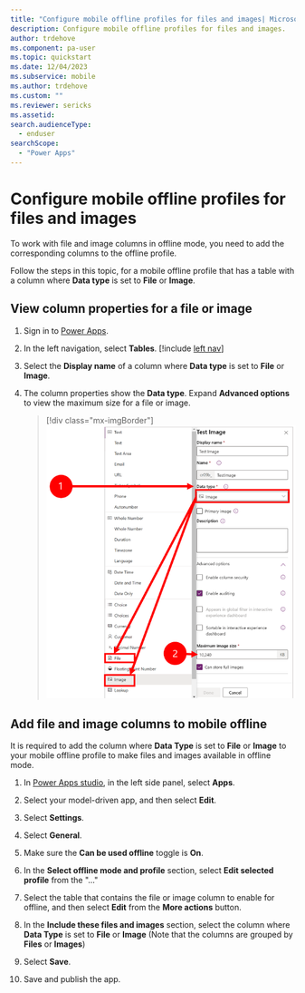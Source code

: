 ```yaml
---
title: "Configure mobile offline profiles for files and images| Microsoft Docs"
description: Configure mobile offline profiles for files and images.
author: trdehove
ms.component: pa-user
ms.topic: quickstart
ms.date: 12/04/2023
ms.subservice: mobile
ms.author: trdehove
ms.custom: ""
ms.reviewer: sericks
ms.assetid: 
search.audienceType: 
  - enduser
searchScope:
  - "Power Apps"
---
```


# Configure mobile offline profiles for files and images 

To work with file and image columns in offline mode, you need to add the corresponding columns to the offline profile.

Follow the steps in this topic, for a mobile offline profile that has a table with a column where **Data type** is set to **File** or **Image**.

## View column properties for a file or image 

1. Sign in to [Power Apps](https://make.powerapps.com).

1. In the left navigation, select **Tables**. [!include [left nav](../includes/left-navigation-pane.md)] 
  
1. Select the **Display name** of a column where **Data type** is set to **File** or **Image**.

1. The column properties show the **Data type**. Expand **Advanced options** to view the maximum size for a file or image.

   > [!div class="mx-imgBorder"]
   >![Maximum size for files and images.](media/offline-file-images-1.png "Maximum file and image size")

## Add file and image columns to mobile offline 

It is required to add the column where **Data Type** is set to **File** or **Image** to your mobile offline profile to make files and images available in offline mode.

1. In [Power Apps studio](../maker/canvas-apps/power-apps-studio.md), in the left side panel, select **Apps**.

1. Select your model-driven app, and then select **Edit**.

1. Select **Settings**.

1. Select **General**.

1. Make sure the **Can be used offline** toggle is **On**.

1. In the **Select offline mode and profile** section, select **Edit selected profile** from the "..."

1. Select the table that contains the file or image column to enable for offline, and then select **Edit** from the **More actions** button.
   
1. In the **Include these files and images** section, select the column where **Data Type** is set to **File** or **Image**  (Note that the columns are grouped by **Files** or **Images**)

1. Select **Save**.
   
1. Save and publish the app.    

